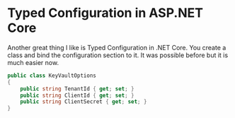 # Typed Configuration in ASP.NET Core

Another great thing I like is Typed Configuration in .NET Core. You create a class and bind the configuration section to it. It was possible before but it is much easier now.

```csharp
public class KeyVaultOptions
{
    public string TenantId { get; set; }
    public string ClientId { get; set; }
    public string ClientSecret { get; set; }
}

```



